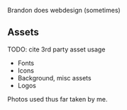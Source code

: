 Brandon does webdesign (sometimes)

Assets
------
TODO: cite 3rd party asset usage

* Fonts
* Icons
* Background, misc assets
* Logos

Photos used thus far taken by me.

